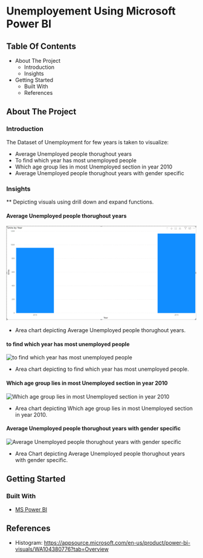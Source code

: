 # Unemployement Using Microsoft Power BI

## Table Of Contents
* About The Project
  * Introduction
  * Insights
* Getting Started
  * Built With
  * References

## About The Project

### Introduction

The Dataset of Unemployment for few years is taken to visualize:
  * Average Unemployed people thorughout years
  * To find which year has most unemployed people
  * Which age group lies in most Unemployed section in year 2010
  * Average Unemployed people thorughout years with gender specific
    
### Insights

** Depicting visuals using drill down and expand functions.

#### Average Unemployed people thorughout years
![Average Unemployed people thorughout years](https://github.com/mukulgoyal19/Office-Supplies-MS-Power-BI-/blob/master/insights/units%20per%20year.PNG)
* Area chart depicting Average Unemployed people thorughout years.

#### to find which year has most unemployed people
![to find which year has most unemployed people]()
* Area chart depicting to find which year has most unemployed people.

#### Which age group lies in most Unemployed section in year 2010
![Which age group lies in most Unemployed section in year 2010]()
* Area chart depicting Which age group lies in most Unemployed section in year 2010.

#### Average Unemployed people thorughout years with gender specific
![Average Unemployed people thorughout years with gender specific]()
* Area Chart depicting Average Unemployed people thorughout years with gender specific.

## Getting Started

### Built With
* [MS Power BI](https://powerbi.microsoft.com/en-us/)

## References
* Histogram: https://appsource.microsoft.com/en-us/product/power-bi-visuals/WA104380776?tab=Overview
